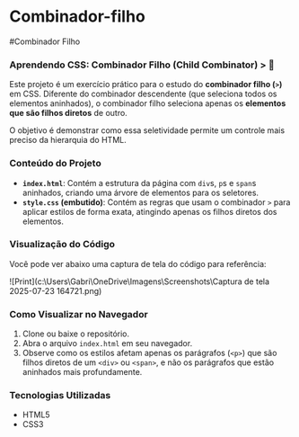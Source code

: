 # Combinador-filho
#Combinador Filho
### **Aprendendo CSS: Combinador Filho (Child Combinator) > 🚀**

Este projeto é um exercício prático para o estudo do **combinador filho (`>`)** em CSS. Diferente do combinador descendente (que seleciona todos os elementos aninhados), o combinador filho seleciona apenas os **elementos que são filhos diretos** de outro.

O objetivo é demonstrar como essa seletividade permite um controle mais preciso da hierarquia do HTML.

### **Conteúdo do Projeto**

* **`index.html`**: Contém a estrutura da página com `div`s, `p`s e `span`s aninhados, criando uma árvore de elementos para os seletores.
* **`style.css` (embutido)**: Contém as regras que usam o combinador `>` para aplicar estilos de forma exata, atingindo apenas os filhos diretos dos elementos.

### **Visualização do Código**

Você pode ver abaixo uma captura de tela do código para referência:

![Print](c:\Users\Gabri\OneDrive\Imagens\Screenshots\Captura de tela 2025-07-23 164721.png)

### **Como Visualizar no Navegador**

1.  Clone ou baixe o repositório.
2.  Abra o arquivo `index.html` em seu navegador.
3.  Observe como os estilos afetam apenas os parágrafos (`<p>`) que são filhos diretos de um `<div>` ou `<span>`, e não os parágrafos que estão aninhados mais profundamente.

### **Tecnologias Utilizadas**

* HTML5
* CSS3